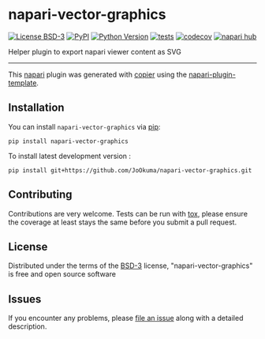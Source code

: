 # napari-vector-graphics

[![License BSD-3](https://img.shields.io/pypi/l/napari-vector-graphics.svg?color=green)](https://github.com/JoOkuma/napari-vector-graphics/raw/main/LICENSE)
[![PyPI](https://img.shields.io/pypi/v/napari-vector-graphics.svg?color=green)](https://pypi.org/project/napari-vector-graphics)
[![Python Version](https://img.shields.io/pypi/pyversions/napari-vector-graphics.svg?color=green)](https://python.org)
[![tests](https://github.com/JoOkuma/napari-vector-graphics/workflows/tests/badge.svg)](https://github.com/JoOkuma/napari-vector-graphics/actions)
[![codecov](https://codecov.io/gh/JoOkuma/napari-vector-graphics/branch/main/graph/badge.svg)](https://codecov.io/gh/JoOkuma/napari-vector-graphics)
[![napari hub](https://img.shields.io/endpoint?url=https://api.napari-hub.org/shields/napari-vector-graphics)](https://napari-hub.org/plugins/napari-vector-graphics)

Helper plugin to export napari viewer content as SVG

----------------------------------

This [napari] plugin was generated with [copier] using the [napari-plugin-template].

<!--
Don't miss the full getting started guide to set up your new package:
https://github.com/napari/napari-plugin-template#getting-started

and review the napari docs for plugin developers:
https://napari.org/stable/plugins/index.html
-->

## Installation

You can install `napari-vector-graphics` via [pip]:

    pip install napari-vector-graphics



To install latest development version :

    pip install git+https://github.com/JoOkuma/napari-vector-graphics.git


## Contributing

Contributions are very welcome. Tests can be run with [tox], please ensure
the coverage at least stays the same before you submit a pull request.

## License

Distributed under the terms of the [BSD-3] license,
"napari-vector-graphics" is free and open source software

## Issues

If you encounter any problems, please [file an issue] along with a detailed description.

[napari]: https://github.com/napari/napari
[copier]: https://copier.readthedocs.io/en/stable/
[@napari]: https://github.com/napari
[MIT]: http://opensource.org/licenses/MIT
[BSD-3]: http://opensource.org/licenses/BSD-3-Clause
[GNU GPL v3.0]: http://www.gnu.org/licenses/gpl-3.0.txt
[GNU LGPL v3.0]: http://www.gnu.org/licenses/lgpl-3.0.txt
[Apache Software License 2.0]: http://www.apache.org/licenses/LICENSE-2.0
[Mozilla Public License 2.0]: https://www.mozilla.org/media/MPL/2.0/index.txt
[napari-plugin-template]: https://github.com/napari/napari-plugin-template

[file an issue]: https://github.com/JoOkuma/napari-vector-graphics/issues

[napari]: https://github.com/napari/napari
[tox]: https://tox.readthedocs.io/en/latest/
[pip]: https://pypi.org/project/pip/
[PyPI]: https://pypi.org/
